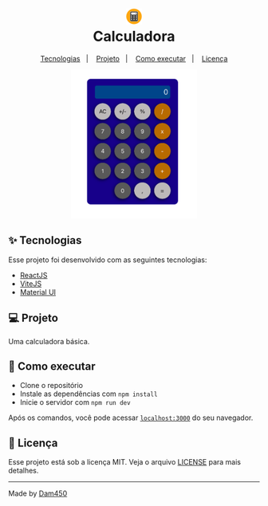 <h1 align="center">
  <img alt="calc" title="Calculadora" src="./src/favicon.svg" width="32px"/> 
  <br/>Calculadora
</h1>

<p align="center">
  <a href="#-tecnologias">Tecnologias</a>&nbsp;&nbsp;&nbsp;|&nbsp;&nbsp;&nbsp;
  <a href="#-projeto">Projeto</a>&nbsp;&nbsp;&nbsp;|&nbsp;&nbsp;&nbsp;
  <a href="#-como-executar">Como executar</a>&nbsp;&nbsp;&nbsp;|&nbsp;&nbsp;&nbsp;
  <a href="#-licença">Licença</a>
</p>

<p align="center">
  <img alt="Preview" src="./img/calc.png" width="50%">
</p>

## ✨ Tecnologias

Esse projeto foi desenvolvido com as seguintes tecnologias:

- [ReactJS](https://reactjs.org)
- [ViteJS](https://vitejs.dev/)
- [Material UI](https://mui.com/pt/core/)

## 💻 Projeto

Uma calculadora básica.

## 🚀 Como executar

- Clone o repositório
- Instale as dependências com `npm install`
- Inicie o servidor com `npm run dev`

Após os comandos, você pode acessar [`localhost:3000`](http://localhost:3000) do seu navegador.

## 📄 Licença

Esse projeto está sob a licença MIT. Veja o arquivo [LICENSE](./LICENCE.md) para mais detalhes.

---

Made by [Dam450](https://github.com/dam450/)
